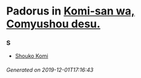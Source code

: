 # Padorus in [Komi-san wa, Comyushou desu.](https://myanimelist.net/manga/99007/Komi-san_wa_Comyushou_desu)

### S
* [Shouko Komi](https://github.com/shadow578/Project-Padoru/blob/master/table-of-contents/characters/ShoukoKomi.md)

###### Generated on 2019-12-01T17:16:43
